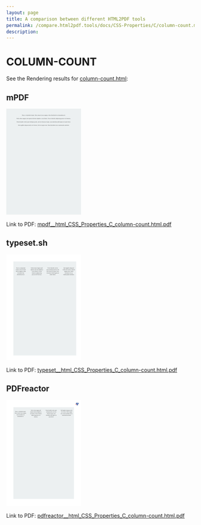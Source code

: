 ```yaml
---
layout: page
title: A comparison between different HTML2PDF tools
permalink: /compare.html2pdf.tools/docs/CSS-Properties/C/column-count.md
description: 
---
```


# COLUMN-COUNT

See the Rendering results for [column-count.html](/html/CSS%20Properties/C/column-count.html):

## mPDF
![](mpdf__html_CSS_Properties_C_column-count.html.png) 

Link to PDF: [mpdf__html_CSS_Properties_C_column-count.html.pdf](mpdf__html_CSS_Properties_C_column-count.html.pdf)

## typeset.sh
![](typeset__html_CSS_Properties_C_column-count.html.png) 

Link to PDF: [typeset__html_CSS_Properties_C_column-count.html.pdf](typeset__html_CSS_Properties_C_column-count.html.pdf)

## PDFreactor
![](pdfreactor__html_CSS_Properties_C_column-count.html.png) 

Link to PDF: [pdfreactor__html_CSS_Properties_C_column-count.html.pdf](pdfreactor__html_CSS_Properties_C_column-count.html.pdf)
